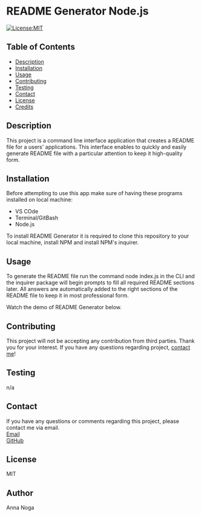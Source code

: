 # README Generator Node.js 

 [![License:MIT](https://img.shields.io/badge/License-MIT-yellow.svg)](https://opensource.org/licenses/MIT)

## Table of Contents
  * [Description](#description)
  * [Installation](#installation)
  * [Usage](#usage)
  * [Contributing](#contributing)
  * [Testing](#testing)
  * [Contact](#contact)
  * [License](#license)
  * [Credits](#credits)

## Description
This project is a command line interface application that creates a README file for a users' applications. This interface enables to quickly and easily generate README file with a particular attention to keep it high-quality form.

## Installation
Before attempting to use this app make sure of having these programs installed on local machine:
- VS COde
- Terminal/GitBash
- Node.js

To install README Generator it is required to clone this repository to your local machine, install NPM and install NPM's inquirer.

## Usage
To generate the README file run the command node index.js in the CLI and the inquirer package will begin prompts to fill all required README sections later. All answers are automatically added to the right sections of the README file to keep it in most professional form.

Watch the demo of README Generator below.

## Contributing
This project will not be accepting any contribution from third parties. Thank you for your interest. If you have any questions regarding project, [contact me](#contact)!
      

## Testing
n/a

## Contact
If you have any questions or comments regarding this project, please contact me via email. </br>
[Email](mailto:mrs.anna.noga@gmail.com) </br>
[GitHub](https://github.com/mrsannanoga) 

## License
MIT

## Author
Anna Noga

  
  